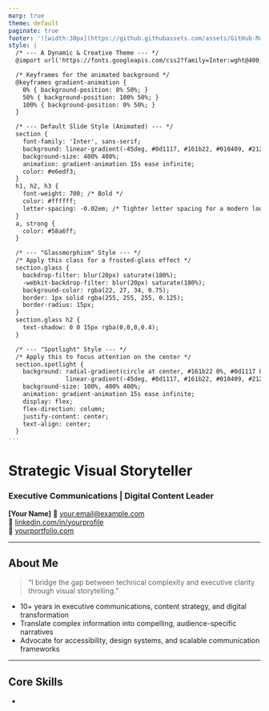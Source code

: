 ```yaml
---
marp: true
theme: default
paginate: true
footer: '![width:30px](https://github.githubassets.com/assets/GitHub-Mark-ea2971cee799.png)'
style: |
  /* --- A Dynamic & Creative Theme --- */
  @import url('https://fonts.googleapis.com/css2?family=Inter:wght@400;700&display=swap');

  /* Keyframes for the animated background */
  @keyframes gradient-animation {
    0% { background-position: 0% 50%; }
    50% { background-position: 100% 50%; }
    100% { background-position: 0% 50%; }
  }

  /* --- Default Slide Style (Animated) --- */
  section {
    font-family: 'Inter', sans-serif;
    background: linear-gradient(-45deg, #0d1117, #161b22, #010409, #21262d);
    background-size: 400% 400%;
    animation: gradient-animation 15s ease infinite;
    color: #e6edf3;
  }
  h1, h2, h3 {
    font-weight: 700; /* Bold */
    color: #ffffff;
    letter-spacing: -0.02em; /* Tighter letter spacing for a modern look */
  }
  a, strong {
    color: #58a6ff;
  }

  /* --- "Glassmorphism" Style --- */
  /* Apply this class for a frosted-glass effect */
  section.glass {
    backdrop-filter: blur(20px) saturate(180%);
    -webkit-backdrop-filter: blur(20px) saturate(180%);
    background-color: rgba(22, 27, 34, 0.75);
    border: 1px solid rgba(255, 255, 255, 0.125);
    border-radius: 15px;
  }
  section.glass h2 {
    text-shadow: 0 0 15px rgba(0,0,0,0.4);
  }

  /* --- "Spotlight" Style --- */
  /* Apply this to focus attention on the center */
  section.spotlight {
    background: radial-gradient(circle at center, #161b22 0%, #0d1117 80%),
                linear-gradient(-45deg, #0d1117, #161b22, #010409, #21262d);
    background-size: 100%, 400% 400%;
    animation: gradient-animation 15s ease infinite;
    display: flex;
    flex-direction: column;
    justify-content: center;
    text-align: center;
  }
---
```


# Strategic Visual Storyteller  
### Executive Communications | Digital Content Leader

**[Your Name]** 📧 your.email@example.com  
🔗 [linkedin.com/in/yourprofile](https://linkedin.com/in/yourprofile)  
🔗 [yourportfolio.com](https://yourportfolio.com)

---

## About Me

> “I bridge the gap between technical complexity and executive clarity through visual storytelling.”

- 10+ years in executive communications, content strategy, and digital transformation  
- Translate complex information into compelling, audience-specific narratives  
- Advocate for accessibility, design systems, and scalable communication frameworks

---

## Core Skills

-
